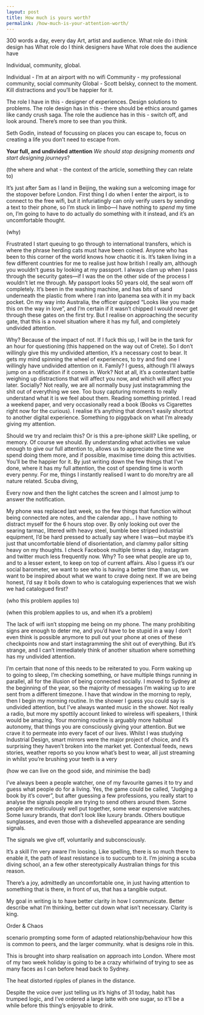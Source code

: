 ```yaml
---
layout: post
title: How much is yours worth?
permalink: /how-much-is-your-attention-worth/
---
```


300 words a day, every day
Art, artist and audience.
What role do i think design has
What role do I think designers have
What role does the audience have

Individual, community, global.

Individual - I’m at an airport with no wifi
Community - my professional community, social community
Global - Scott belsky, connect to the moment. Kill distractions and you’ll be happier for it.

The role I have in this - designer of experiences. Design solutions to problems.
The role design has in this - there should be ethics around games like candy crush saga.
The role the audience has in this - switch off, and look around. There’s more to see than you think.

Seth Godin, instead of focussing on places you can escape to, focus on creating a life you don’t need to escape from.

**Your full, and undivided attention**
*We should stop designing moments and start designing journeys*?

(the where and what - the context of the article, something they can relate to)

It’s just after 5am as I land in Beijing, the waking sun a welcoming image for the stopover before London. First thing I do when I enter the airport, is to connect to the free wifi, but it infuriatingly can only verify users by sending a text to their phone, so I’m stuck in limbo—I have nothing to *spend* my time on, I’m going to have to do actually do something with it instead, and it’s an uncomfortable thought.

(why)

Frustrated I start queuing to go through to international transfers, which is where the phrase herding cats must have been coined. Anyone who has been to this corner of the world knows how chaotic it is. It’s taken living in a few different countries for me to realise just how british I really am, although you wouldn’t guess by looking at my passport. I always clam up when I pass through the security gates—if I was the on the other side of the process I wouldn’t let me through. My passport looks 50 years old, the seal worn off completely. It’s been in the washing machine, and has bits of sand underneath the plastic from where I ran into Ipanema sea with it in my back pocket. On my way into Australia, the officer quipped “Looks like you made this on the way in love”, and I’m certain if it wasn’t chipped I would never get through these gates on the first try. But I realise on approaching the security gate, that this is a novel situation where it has my full, and completely undivided attention.

Why? Because of the impact of not. If I fuck this up, I will be in the tank for an hour for questioning (this happened on the way out of Crete). So I don’t willingly give this my undivided attention, it’s a necessary cost to bear. It gets my mind spinning the wheel of experiences, to try and find one I willingly have undivided attention on it. Family? I guess, although I’ll always jump on a notification if it comes in. Work? Not at all, it’s a contestant battle weighing up distractions that will affect you now, and which will affect you later. Socially? Not really, we are all normally busy just instagramming the shit out of everything we see. Too busy capturing moments to really understand what it is we feel about them. Reading something printed. I read a weekend paper, and very occasionally read a book (Books vs Cigarettes right now for the curious). I realise it’s anything that dones’t easily shortcut to another digital experience. Something to piggyback on what I’m already giving my attention.

Should we try and reclaim this? Or is this a pre-iphone skill? Like spelling, or memory. Of course we should. By understanding what activities we value enough to give our full attention to, allows us to appreciate the time we spend doing them more, and if possible, maximise time doing this activities. You’ll be the happier for it. By just writing down the few things that I’ve done, where it has my full attention, the cost of spending time is worth every penny. For me, things I instantly realised I want to do more/try are all nature related. Scuba diving,

Every now and then the light catches the screen and I almost jump to answer the notification.

My phone was replaced last week, so the few things that function without being connected are notes, and the calendar app… I have nothing to distract myself for the 6 hours stop over. By only looking out over the searing tarmac, littered with heavy steel, bumble bee striped industrial equipment, I’d be hard pressed to actually say where I was—but maybe it’s just that uncomfortable blend of disorientation, and clammy pallor sitting heavy on my thoughts. I check Facebook multiple times a day, instagram and twitter much less frequently now. Why? To see what people are up to, and to a lesser extent, to keep on top of current affairs. Also I guess it’s our social barometer, we want to see who is having a better time than us, we want to be inspired about what we want to crave doing next. If we are being honest, I’d say it boils down to who is cataloguing experiences that we wish we had catalogued first?

(who this problem applies to)



(when this problem applies to us, and when it’s a problem)

The lack of wifi isn’t stopping me being on my phone. The many prohibiting signs are enough to deter me, and you’d have to be stupid in a way I don’t even think is possible anymore to pull out your phone at ones of these checkpoints now and start instagramming the shit out of everything. But it’s strange, and I can’t immediately think of another situation where something has my undivided attention.

I’m certain that none of this needs to be reiterated to you. Form waking up to going to sleep, I’m checking something, or have multiple things running in parallel, all for the illusion of being connected socially. I moved to Sydney at the beginning of the year, so the majority of messages I’m waking up to are sent from a different timezone. I have that window in the morning to reply, then I begin my morning routine. In the shower I guess you could say is undivided attention, but I’ve always wanted music in the shower. Not really a radio, but more my spottily account linked to wireless wifi speakers, I think would be amazing. Your morning routine is arguably more habitual autonomy, that things you are consciously giving your attention. But we crave it to permeate into every facet of our lives.  Whilst I was studying Industrial Design, smart mirrors were the major project of choice, and it’s surprising they haven’t broken into the market yet. Contextual feeds, news stories, weather reports so you know what’s best to wear, all just streaming in whilst you’re brushing your teeth is a very

(how we can live on the good side, and minimise the bad)

I’ve always been a people watcher, one of my favourite games it to try and guess what people do for a living. Yes, the game could be called, “Judging a book by it’s cover”, but after guessing a few professions, you really start to analyse the signals people are trying to send others around them. Some people are meticulously well put together, some wear expensive watches. Some luxury brands, that don’t look like luxury brands. Others boutique sunglasses, and even those with a dishevelled appearance are sending signals.

The signals we give off, voluntarily and subconsciously.

It’s a skill I’m very aware I’m loosing. Like spelling, there is so much there to enable it, the path of least resistance is to succumb to it. I’m joining a scuba diving school, an a few other stereotypically Australian things for this reason.

There’s a joy, admittedly an uncomfortable one, in just having attention to something that is there, in front of us, that has a tangible output.


My goal in writing is to have better clarity in how I communicate. Better describe what I’m thinking, better cut down what isn’t necessary. Clarity is king.

Order & Chaos

scenario prompting some form of adapted relationship/behaviour
how this is common to peers, and the larger community.
what is designs role in this.

This is brought into sharp realisation on approach into London. Where most of my two week holiday is going to be a crazy whirlwind of trying to see as many faces as I can before  head back to Sydney.

The heat distorted ripples of planes in the distance.

Despite the voice over just telling us it’s highs of 31 today, habit has trumped logic, and I’ve ordered a large latte with one sugar, so it’ll be a while before this thing’s enjoyable to drink.
